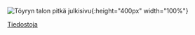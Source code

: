 ![Töyryn talon pitkä julkisivu](./assets/images/julkisivu.jpg){:height="400px" width="100%"}

[Tiedostoja](./files.md)
